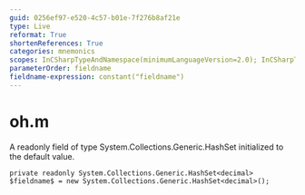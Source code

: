 ```yaml
---
guid: 0256ef97-e520-4c57-b01e-7f276b8af21e
type: Live
reformat: True
shortenReferences: True
categories: mnemonics
scopes: InCSharpTypeAndNamespace(minimumLanguageVersion=2.0); InCSharpTypeMember(minimumLanguageVersion=2.0)
parameterOrder: fieldname
fieldname-expression: constant("fieldname")
---
```


# oh.m

A readonly field of type System.Collections.Generic.HashSet<decimal> initialized to the default value.

```
private readonly System.Collections.Generic.HashSet<decimal> $fieldname$ = new System.Collections.Generic.HashSet<decimal>();
```
